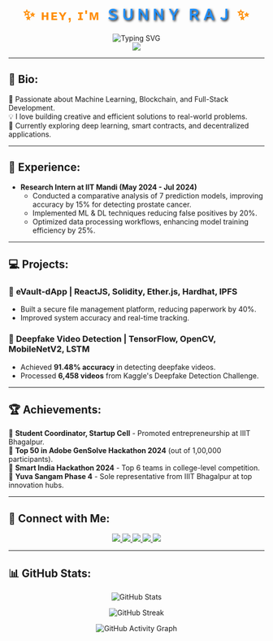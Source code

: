 <h1 align="center" style="font-family: 'Arial Black', sans-serif; letter-spacing: 2px; color: #FF8C00;">
  ✨ ʜᴇʏ, ɪ'ᴍ <span style="color: #1E90FF; text-shadow: 2px 2px 4px #000;">ＳＵＮＮＹ ＲＡＪ</span> ✨
</h1>

<div align="center">
  <img alt="Typing SVG" src="https://readme-typing-svg.herokuapp.com?lines=Tech+Enthusiast+🚀;Building+Creative+Solutions+🛠️;ML+and+Blockchain+Developer+🤖;&center=true&color=FFD700&width=500"/>
</div>

<div align="center">
  <img src="https://profile-counter.glitch.me/sunnyrajendraraj/count.svg?" />
</div>

---

## 🌟 Bio:
🚀 Passionate about Machine Learning, Blockchain, and Full-Stack Development.  
💡 I love building creative and efficient solutions to real-world problems.  
📌 Currently exploring deep learning, smart contracts, and decentralized applications.  

---

## 🚀 Experience:
- **Research Intern at IIT Mandi (May 2024 - Jul 2024)**
  - Conducted a comparative analysis of 7 prediction models, improving accuracy by 15% for detecting prostate cancer.
  - Implemented ML & DL techniques reducing false positives by 20%.
  - Optimized data processing workflows, enhancing model training efficiency by 25%.

---

## 💻 Projects:
### 🔹 **eVault-dApp** | ReactJS, Solidity, Ether.js, Hardhat, IPFS  
  - Built a secure file management platform, reducing paperwork by 40%.
  - Improved system accuracy and real-time tracking.

### 🔹 **Deepfake Video Detection** | TensorFlow, OpenCV, MobileNetV2, LSTM  
  - Achieved **91.48% accuracy** in detecting deepfake videos.
  - Processed **6,458 videos** from Kaggle's Deepfake Detection Challenge.

---

## 🏆 Achievements:
🏅 **Student Coordinator, Startup Cell** - Promoted entrepreneurship at IIIT Bhagalpur.  
🏅 **Top 50 in Adobe GenSolve Hackathon 2024** (out of 1,00,000 participants).  
🏅 **Smart India Hackathon 2024** - Top 6 teams in college-level competition.  
🏅 **Yuva Sangam Phase 4** - Sole representative from IIIT Bhagalpur at top innovation hubs.  

---

## 🔗 Connect with Me:
<p align="center">
    <a href="https://www.linkedin.com/in/sunny-raj-8313b2258/">
      <img src="https://img.shields.io/badge/LinkedIn-FF9933?style=for-the-badge&logo=linkedin&logoColor=white">
    </a>
    <a href="https://leetcode.com/u/sunnyrajendraraj/">
      <img src="https://img.shields.io/badge/LeetCode-000080?style=for-the-badge&logo=leetCode&logoColor=white">
    </a>
    <a href="https://codeforces.com/profile/sunnyrajendraraj">
      <img src="https://img.shields.io/badge/CodeForces-FFFFFF?style=for-the-badge&logo=codeforces&logoColor=black">
    </a>
    <a href="https://www.codechef.com/users/sunnyraj15">
      <img src="https://img.shields.io/badge/CodeChef-00A300?style=for-the-badge&logo=codechef&logoColor=white">
    </a>
    <a href="https://github.com/sunnyrajendraraj">
      <img src="https://img.shields.io/badge/GitHub-FFFFFF?style=for-the-badge&logo=github&logoColor=black">
    </a>
</p>

---

## 📊 GitHub Stats:

<p align="center">
  <img src="https://github-readme-stats.vercel.app/api?username=sunnyrajendraraj&show_icons=true&theme=light&hide_border=true" alt="GitHub Stats">
</p>

<p align="center">
  <img src="https://github-readme-streak-stats.herokuapp.com/?user=sunnyrajendraraj&theme=light&hide_border=true" alt="GitHub Streak">
</p>

<p align="center">
  <img src="https://github-readme-activity-graph.vercel.app/graph?username=sunnyrajendraraj&theme=light&hide_border=true" alt="GitHub Activity Graph">
</p>
